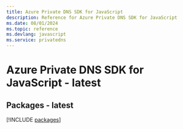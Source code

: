 ```yaml
---
title: Azure Private DNS SDK for JavaScript
description: Reference for Azure Private DNS SDK for JavaScript
ms.date: 08/01/2024
ms.topic: reference
ms.devlang: javascript
ms.service: privatedns
---
```

# Azure Private DNS SDK for JavaScript - latest
## Packages - latest
[!INCLUDE [packages](private-dns-index.md)]
